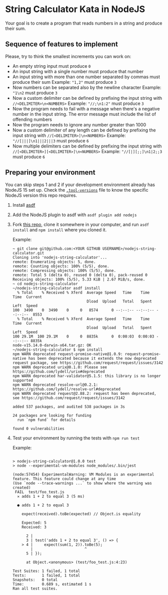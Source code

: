 # String Calculator Kata in NodeJS

Your goal is to create a program that reads numbers in a string and produce their sum.

## Sequence of features to implement

Please, try to think the smallest increments you can work on:

- An empty string input must produce `0`
- An input string with a single number must produce that number
- An input string with more than one number separated by commas must produce their sum
  Example: `"1,2"` must produce `3`
- Now numbers can be separated also by the newline character
  Example: `"1\n2` must produce `3`
- Now a custom delimiter can be defined by prefixing the input string with `//<DELIMITER>\n<NUMBERS>`
  Example: `"//;\n1:2"` must produce `3`
- Now the program needs to fail with a message when there's a negative number in the input string. The error message must include the list of offending numbers
- Now the program needs to ignore any number greater than 1000
- Now a custom delimiter of any length can be defined by prefixing the input string with `//[<DELIMITER>]\n<NUMBERS>`
  Example: `"//[|||]\n1|||2|||3` must produce `6`
- Now multiple delimiters can be defined by prefixing the input string with `//[<DELIMITER>][<DELIMITER>]\n<NUMBERS>`
  Example: `"//[|][;;]\n1|2;;3` must produce `6`

## Preparing your environment

You can skip steps 1 and 2 if your development environment already has NodeJS 15 set up. Check the [`.tool-versions`](.tool-versions) file to know the specific NodeJS version this repo requires.

1. Install [asdf](https://asdf-vm.com/)
2. Add the NodeJS plugin to asdf with `asdf plugin add nodejs`   
3. Fork [this repo](https://github.com/ggalmazor-training/nodejs-string-calculator), clone it somewhere in your computer, and run `asdf install` and `npm install` where you cloned it.

   Example:

   ```shell_session
   ~ git clone git@github.com:<YOUR GITHUB USERNAME>/nodejs-string-calculator.git
   Cloning into 'nodejs-string-calculator'...
   remote: Enumerating objects: 5, done.
   remote: Counting objects: 100% (5/5), done.
   remote: Compressing objects: 100% (5/5), done.
   remote: Total 5 (delta 0), reused 0 (delta 0), pack-reused 0
   Receiving objects: 100% (5/5), 5.33 KiB | 2.67 MiB/s, done.
   ~ cd nodejs-string-calculator
   ~/nodejs-string-calculator asdf install
     % Total    % Received % Xferd  Average Speed   Time    Time     Time  Current
                                    Dload  Upload   Total   Spent    Left  Speed
   100  3490    0  3490    0     0   8574      0 --:--:-- --:--:-- --:--:--  8553
     % Total    % Received % Xferd  Average Speed   Time    Time     Time  Current
                                    Dload  Upload   Total   Spent    Left  Speed
   100 29.1M  100 29.1M    0     0  8835k      0  0:00:03  0:00:03 --:--:-- 8835k
   node-v15.14.0-darwin-x64.tar.gz: OK
   ~/nodejs-string-calculator $ npm install
   npm WARN deprecated request-promise-native@1.0.9: request-promise-native has been deprecated because it extends the now deprecated request package, see https://github.com/request/request/issues/3142
   npm WARN deprecated urix@0.1.0: Please see https://github.com/lydell/urix#deprecated
   npm WARN deprecated har-validator@5.1.5: this library is no longer supported
   npm WARN deprecated resolve-url@0.2.1: https://github.com/lydell/resolve-url#deprecated
   npm WARN deprecated request@2.88.2: request has been deprecated, see https://github.com/request/request/issues/3142
   
   added 537 packages, and audited 538 packages in 3s
   
   24 packages are looking for funding
     run `npm fund` for details
   
   found 0 vulnerabilities
   ```

4. Test your environment by running the tests with `npm run test`

   Example:

   ```shell_session
   
   > nodejs-string-calculator@1.0.0 test
   > node --experimental-vm-modules node_modules/.bin/jest
   
   (node:57454) ExperimentalWarning: VM Modules is an experimental feature. This feature could change at any time
   (Use `node --trace-warnings ...` to show where the warning was created)
    FAIL  test/foo_test.js
     ✕ adds 1 + 2 to equal 3 (5 ms)
   
     ● adds 1 + 2 to equal 3
   
       expect(received).toBe(expected) // Object.is equality
   
       Expected: 5
       Received: 3
   
         2 |
         3 | test('adds 1 + 2 to equal 3', () => {
       > 4 |     expect(sum(1, 2)).toBe(5);
           |                       ^
         5 | });
   
         at Object.<anonymous> (test/foo_test.js:4:23)
   
   Test Suites: 1 failed, 1 total
   Tests:       1 failed, 1 total
   Snapshots:   0 total
   Time:        0.689 s, estimated 1 s
   Ran all test suites.   
   ```
